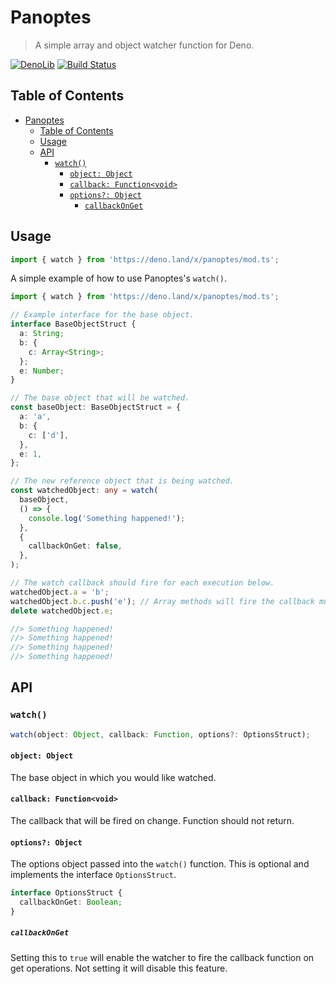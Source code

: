 # Panoptes

> A simple array and object watcher function for Deno.

[![DenoLib](https://denolib.com/badge?scope=tokenchingy&repo=panoptes&style=flat-square)](https://denolib.com)
[![Build Status](https://travis-ci.com/TokenChingy/panoptes.svg?branch=master)](https://travis-ci.com/TokenChingy/panoptes)

## Table of Contents

- [Panoptes](#panoptes)
  - [Table of Contents](#table-of-contents)
  - [Usage](#usage)
  - [API](#api)
    - [`watch()`](#watch)
      - [`object: Object`](#object-object)
      - [`callback: Function<void>`](#callback-functionvoid)
      - [`options?: Object`](#options-object)
        - [`callbackOnGet`](#callbackonget)

## Usage

```ts
import { watch } from 'https://deno.land/x/panoptes/mod.ts';
```

A simple example of how to use Panoptes's `watch()`.

```ts
import { watch } from 'https://deno.land/x/panoptes/mod.ts';

// Example interface for the base object.
interface BaseObjectStruct {
  a: String;
  b: {
    c: Array<String>;
  };
  e: Number;
}

// The base object that will be watched.
const baseObject: BaseObjectStruct = {
  a: 'a',
  b: {
    c: ['d'],
  },
  e: 1,
};

// The new reference object that is being watched.
const watchedObject: any = watch(
  baseObject,
  () => {
    console.log('Something happened!');
  },
  {
    callbackOnGet: false,
  },
);

// The watch callback should fire for each execution below.
watchedObject.a = 'b';
watchedObject.b.c.push('e'); // Array methods will fire the callback multiple times.
delete watchedObject.e;

//> Something happened!
//> Something happened!
//> Something happened!
//> Something happened!
```

## API

### `watch()`

```ts
watch(object: Object, callback: Function, options?: OptionsStruct);
```

#### `object: Object`

The base object in which you would like watched.

#### `callback: Function<void>`

The callback that will be fired on change. Function should not return.

#### `options?: Object`

The options object passed into the `watch()` function. This is optional and implements the interface `OptionsStruct`.

```ts
interface OptionsStruct {
  callbackOnGet: Boolean;
}
```

##### `callbackOnGet`

Setting this to `true` will enable the watcher to fire the callback function on get operations. Not setting it will disable this feature.
